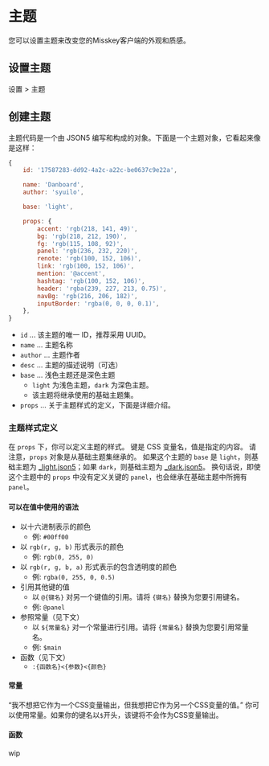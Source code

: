 # 主题

您可以设置主题来改变您的Misskey客户端的外观和质感。

## 设置主题
设置 > 主题

## 创建主题
主题代码是一个由 JSON5 编写和构成的对象。下面是一个主题对象，它看起来像是这样：
``` js
{
    id: '17587283-dd92-4a2c-a22c-be0637c9e22a',

    name: 'Danboard',
    author: 'syuilo',

    base: 'light',

    props: {
        accent: 'rgb(218, 141, 49)',
        bg: 'rgb(218, 212, 190)',
        fg: 'rgb(115, 108, 92)',
        panel: 'rgb(236, 232, 220)',
        renote: 'rgb(100, 152, 106)',
        link: 'rgb(100, 152, 106)',
        mention: '@accent',
        hashtag: 'rgb(100, 152, 106)',
        header: 'rgba(239, 227, 213, 0.75)',
        navBg: 'rgb(216, 206, 182)',
        inputBorder: 'rgba(0, 0, 0, 0.1)',
    },
}

```

* `id` ... 该主题的唯一 ID，推荐采用 UUID。
* `name` ... 主题名称
* `author` ... 主题作者
* `desc` ... 主题的描述说明（可选）
* `base` ... 浅色主题还是深色主题
    * `light` 为浅色主题，`dark` 为深色主题。
    * 该主题将继承使用的基础主题集。
* `props` ... 关于主题样式的定义，下面是详细介绍。

### 主题样式定义
在 `props` 下，你可以定义主题的样式。 键是 CSS 变量名，值是指定的内容。 请注意，`props` 对象是从基础主题集继承的。 如果这个主题的 `base` 是 `light`，则基础主题为 [_light.json5](https://github.com/syuilo/misskey/blob/develop/src/client/themes/_light.json5)；如果 `dark`，则基础主题为 [_dark.json5](https://github.com/syuilo/misskey/blob/develop/src/client/themes/_dark.json5)。 换句话说，即使这个主题中的 `props` 中没有定义关键的 `panel`，也会继承在基础主题中所拥有 `panel`。

#### 可以在值中使用的语法
* 以十六进制表示的颜色
    * 例: `#00ff00`
* 以 `rgb(r, g, b)` 形式表示的颜色
    * 例: `rgb(0, 255, 0)`
* 以 `rgb(r, g, b, a)` 形式表示的包含透明度的颜色
    * 例: `rgba(0, 255, 0, 0.5)`
* 引用其他键的值
    * 以 `@{键名}` 对另一个键值的引用。请将 `{键名}` 替换为您要引用键名。
    * 例: `@panel`
* 参照常量（见下文）
    * 以 `${常量名}` 对一个常量进行引用。请将 `{常量名}` 替换为您要引用常量名。
    * 例: `$main`
* 函数（见下文）
    * `:{函数名}<{参数}<{颜色}`

#### 常量
“我不想把它作为一个CSS变量输出，但我想把它作为另一个CSS变量的值。” 你可以使用常量。如果你的键名以`$`开头，该键将不会作为CSS变量输出。

#### 函数
wip
